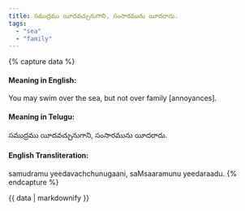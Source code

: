 ```yaml
---
title: సముద్రము యీదవచ్చునుగాని, సంసారమును యీదరాదు.
tags:
  - "sea"
  - "family"
---
```


{% capture data %}
#### Meaning in English:
You may swim over the sea, but not over family [annoyances].

#### Meaning in Telugu:
సముద్రము యీదవచ్చునుగాని, సంసారమును యీదరాదు.

#### English Transliteration:
samudramu yeedavachchunugaani, saMsaaramunu yeedaraadu.
{% endcapture %}

{{ data | markdownify }}

